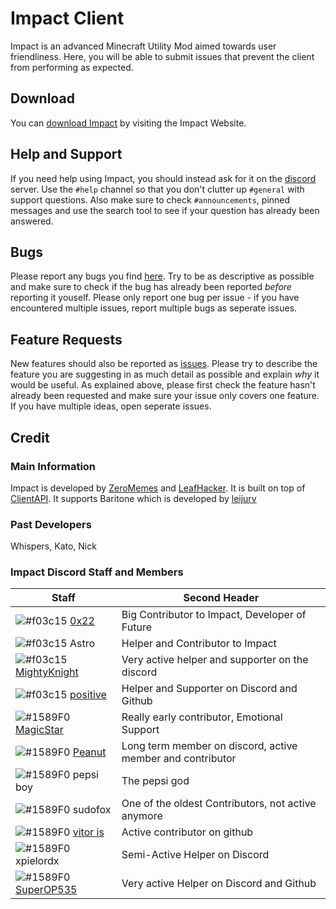 # Impact Client

Impact is an advanced Minecraft Utility Mod aimed towards user friendliness.
Here, you will be able to submit issues that prevent the client from performing as expected.

## Download

You can [download Impact][download] by visiting the Impact Website.

## Help and Support

If you need help using Impact, you should instead ask for it on the [discord] server. Use the `#help` channel so that you don't clutter up `#general` with support questions. Also make sure to check `#announcements`, pinned messages and use the search tool to see if your question has already been answered.

## Bugs

Please report any bugs you find [here][issues]. Try to be as descriptive as possible and make sure to check if the bug has already been reported _before_ reporting it youself. Please only report one bug per issue - if you have encountered multiple issues, report multiple bugs as seperate issues.

## Feature Requests

New features should also be reported as [issues]. Please try to describe the feature you are suggesting in as much detail as possible and explain _why_ it would be useful. As explained above, please first check the feature hasn't already been requested and make sure your issue only covers one feature. If you have multiple ideas, open seperate issues.

## Credit

### Main Information 
   Impact is developed by [ZeroMemes] and [LeafHacker]. It is built on top of [ClientAPI].
   It supports Baritone which is developed by [leijurv]


### Past Developers
   Whispers, Kato, Nick
   
   
### Impact Discord Staff and Members

Staff         | Second Header
------------- | -------------
![#f03c15](https://placehold.it/15/f03c15/000000?text=+) [0x22] | Big Contributor to Impact, Developer of Future
![#f03c15](https://placehold.it/15/f03c15/000000?text=+) Astro | Helper and Contributor to Impact
![#f03c15](https://placehold.it/15/f03c15/000000?text=+) [MightyKnight]|  Very active helper and supporter on the discord
![#f03c15](https://placehold.it/15/f03c15/000000?text=+) [positive]| Helper and Supporter on Discord and Github
![#1589F0](https://placehold.it/15/1589F0/000000?text=+) [MagicStar]|Really early contributor, Emotional Support 
![#1589F0](https://placehold.it/15/1589F0/000000?text=+) [Peanut] |Long term member on discord, active member and contributor
![#1589F0](https://placehold.it/15/1589F0/000000?text=+) pepsi boy | The pepsi god
![#1589F0](https://placehold.it/15/1589F0/000000?text=+) sudofox | One of the oldest Contributors, not active anymore
![#1589F0](https://placehold.it/15/1589F0/000000?text=+) [vitor is] | Active contributor on github
![#1589F0](https://placehold.it/15/1589F0/000000?text=+) xpielordx | Semi-Active Helper on Discord
![#1589F0](https://placehold.it/15/1589F0/000000?text=+) [SuperOP535] | Very active Helper on Discord and Github



<!-- External links -->
[website]: https://impactdevelopment.github.io
[download]: https://impactdevelopment.github.io/#download
[discord]: https://discord.gg/YFhR2Ab

<!-- GitHub links -->
[issues]: https://github.com/ImpactDevelopment/ImpactClient/issues
[ClientAPI]: https://github.com/ImpactDevelopment/ClientAPI

<!-- Users -->
[ZeroMemes]: https://github.com/ZeroMemes
[LeafHacker]: https://github.com/LeafHacker
[leijurv]: https://github.com/leijurv

[Peanut]: https://github.com/zPeanut
[MagicStar]: https://github.com/MagicStarIsntGay
[vitor is]: https://github.com/VitorISs
[MightyKnight]: https://github.com/MightyKnight
[positive]: https://github.com/hugohindi
[0x22]: https://github.com/0-x-2-2
[SuperOP535]: https://github.com/SuperOP535

